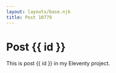 ```yaml
---
layout: layouts/base.njk
title: Post 10779
---
```


# Post {{ id }}

This is post {{ id }} in my Eleventy project.
